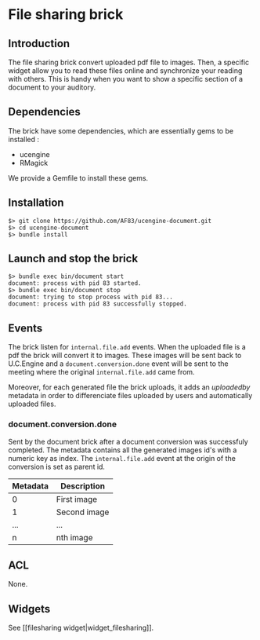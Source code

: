 # File sharing brick

## Introduction

The file sharing brick convert uploaded pdf file to images. Then, a specific widget allow you to read these files online and synchronize your reading with others. This is handy when you want to show a specific section of a document to your auditory.

## Dependencies

The brick have some dependencies, which are essentially gems to be installed :

* ucengine
* RMagick

We provide a Gemfile to install these gems.

## Installation

    $> git clone https://github.com/AF83/ucengine-document.git
    $> cd ucengine-document
    $> bundle install

## Launch and stop the brick

    $> bundle exec bin/document start
    document: process with pid 83 started.
    $> bundle exec bin/document stop
    document: trying to stop process with pid 83...
    document: process with pid 83 successfully stopped.

## Events

The brick listen for `internal.file.add` events. When the uploaded file is a pdf the brick will convert it to images. These images will be sent back to U.C.Engine and a `document.conversion.done` event will be sent to the meeting where the original `internal.file.add` came from.

Moreover, for each generated file the brick uploads, it adds an *uploadedby* metadata in order to differenciate files uploaded by users and automatically uploaded files.

### document.conversion.done

Sent by the document brick after a document conversion was successfuly completed. The metadata contains all the generated images id's with a numeric key as index. The `internal.file.add` event at the origin of the conversion is set as parent id.

 Metadata | Description
---------------|-------------------------------------------------------------------------------------------------------
 0    | First image
 1    | Second image
 ...  | ...
 n    | nth image

## ACL

None.

## Widgets

See [[filesharing widget|widget_filesharing]].
